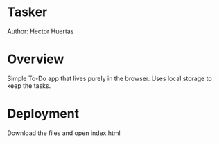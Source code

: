 # Tasker

Author: Hector Huertas

# Overview

Simple To-Do app that lives purely in the browser. Uses local storage to keep the tasks.

# Deployment

Download the files and open index.html
